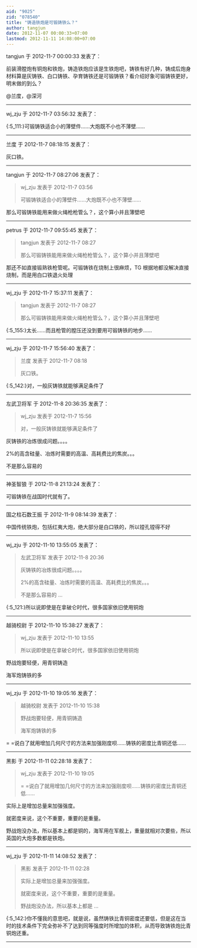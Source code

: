 ```yaml
---
aid: "9025"
zid: "078540"
title: "铸造铁炮是可锻铸铁么？"
author: tangjun
date: 2012-11-07 00:00:33+07:00
lastmod: 2012-11-11 14:08:00+07:00
---
```


tangjun 于 2012-11-7 00:00:33 发表了：

前装滑膛炮有铜炮和铁炮，铸造铁炮应该是生铁炮吧，铸铁有好几种，铸成后炮身材料算是灰铸铁、白口铸铁、孕育铸铁还是可锻铸铁？看介绍好象可锻铸铁更好，明末做的到么？

@兰度，@深河

---

wj_zju 于 2012-11-7 03:56:32 发表了：

{:5_111:}可锻铸铁适合小的薄壁件……大炮既不小也不薄壁……

---

兰度 于 2012-11-7 08:18:15 发表了：

灰口铁。

---

tangjun 于 2012-11-7 08:27:06 发表了：

> wj_zju 发表于 2012-11-7 03:56
>
> 可锻铸铁适合小的薄壁件……大炮既不小也不薄壁……

那么可锻铸铁能用来做火绳枪枪管么？，这个算小并且薄壁吧

---

petrus 于 2012-11-7 09:55:45 发表了：

> tangjun 发表于 2012-11-7 08:27
>
> 那么可锻铸铁能用来做火绳枪枪管么？，这个算小并且薄壁吧

那还不如直接锻熟铁枪管呢。可锻铸铁在烧制上很麻烦，TG 根据地都没解决直接烧制，而是用白口铁退火处理

---

wj_zju 于 2012-11-7 15:37:11 发表了：

> tangjun 发表于 2012-11-7 08:27
>
> 那么可锻铸铁能用来做火绳枪枪管么？，这个算小并且薄壁吧

{:5_155:}太长……而且枪管的膛压还没到要用可锻铸铁的地步……

---

wj_zju 于 2012-11-7 15:56:40 发表了：

> 兰度 发表于 2012-11-7 08:18
>
> 灰口铁。

{:5_142:}对，一般灰铸铁就能够满足条件了

---

左武卫将军 于 2012-11-8 20:36:35 发表了：

> wj_zju 发表于 2012-11-7 15:56
>
> 对，一般灰铸铁就能够满足条件了

灰铸铁的冶炼很成问题。。。。

2%的高含硅量、冶炼时需要的高温、高耗费比的焦炭。。。

不是那么容易的

---

神圣智狼 于 2012-11-8 21:13:24 发表了：

可锻铸铁在战国时代就有了。

---

国之柱石数王振 于 2012-11-9 08:14:39 发表了：

中国传统铁炮，包括红夷大炮，绝大部分是白口铁的，所以镗孔镗得不好

---

wj_zju 于 2012-11-10 13:55:05 发表了：

> 左武卫将军 发表于 2012-11-8 20:36
>
> 灰铸铁的冶炼很成问题。。。。
>
> 2%的高含硅量、冶炼时需要的高温、高耗费比的焦炭。。。
>
> 不是那么容易的 ...

{:5_121:}所以说即使是在拿破仑时代，很多国家依旧使用铜炮

---

越骑校尉 于 2012-11-10 15:38:27 发表了：

> wj_zju 发表于 2012-11-10 13:55
>
> 所以说即使是在拿破仑时代，很多国家依旧使用铜炮

野战炮要轻便，用青铜铸造

海军炮铸铁的多

---

wj_zju 于 2012-11-10 19:05:16 发表了：

> 越骑校尉 发表于 2012-11-10 15:38
>
> 野战炮要轻便，用青铜铸造
>
> 海军炮铸铁的多

= =说白了就用增加几何尺寸的方法来加强刚度呗……铸铁的密度比青铜还低……

---

黑影 于 2012-11-11 02:28:18 发表了：

> wj_zju 发表于 2012-11-10 19:05
>
> = =说白了就用增加几何尺寸的方法来加强刚度呗……铸铁的密度比青铜还低……

实际上是增加总量来加强强度。

就密度来说，这个不重要，重要的是重量。

野战炮没办法，所以基本上都是铜的，海军用在军舰上，重量就相对次要些，所以英国的大炮多数都是铁炮。

---

wj_zju 于 2012-11-11 14:08:52 发表了：

> 黑影 发表于 2012-11-11 02:28
>
> 实际上是增加总量来加强强度。
>
> 就密度来说，这个不重要，重要的是重量。
>
> 野战炮没办法，所以基本上都是 ...

{:5_142:}你不懂我的意思吧，就是说，虽然铸铁比青铜密度还要低，但是这在当时的技术条件下完全弥补不了达到同等强度时所增加的体积，从而导致铸铁炮比青铜炮还重。

---
